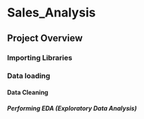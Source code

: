 # Sales_Analysis 
## Project Overview 



















### Importing Libraries 
### Data loading 
#### Data Cleaning  
##### Performing EDA (Exploratory Data Analysis) 

